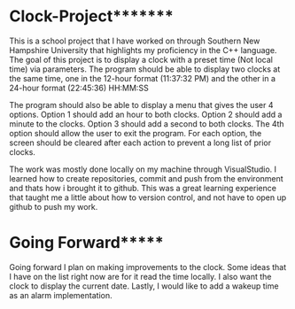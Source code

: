 #                                        **************Clock-Project*********************
This is a school project that I have worked on through Southern New Hampshire University that highlights my proficiency in the C++ language.
The goal of this project is to display a clock with a preset time (Not local time) via parameters.
The program should be able to display two clocks at the same time, one in the 12-hour format (11:37:32 PM) and the other in a 24-hour format (22:45:36) HH:MM:SS

The program should also be able to display a menu that gives the user 4 options.
Option 1 should add an hour to both clocks.
Option 2 should add a minute to the clocks.
Option 3 should add a second to both clocks.
The 4th option should allow the user to exit the program.
For each option, the screen should be cleared after each action to prevent a long list of prior clocks.

The work was mostly done locally on my machine through VisualStudio. 
I learned how to create repositories, commit and push from the environment and thats how i brought it to github.
This was a great learning experience that taught me a little about how to version control, and not have to open up github to push my work.

#                                         **************Going Forward*******************
Going forward I plan on making improvements to the clock.
Some ideas that I have on the list right now are for it read the time locally.
I also want the clock to display the current date.
Lastly, I would like to add a wakeup time as an alarm implementation.

